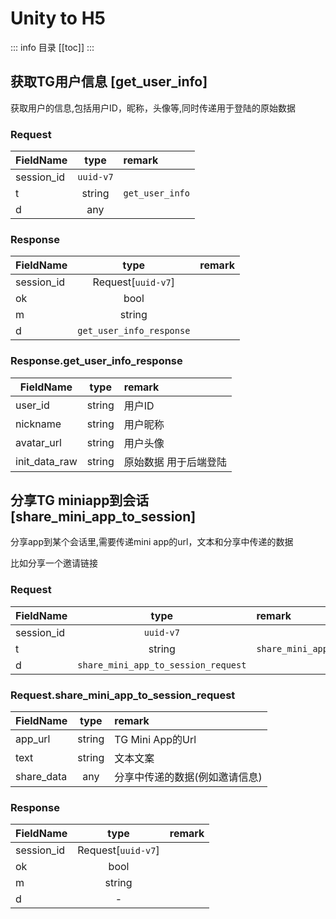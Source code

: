 # Unity to H5

::: info 目录
[[toc]]
:::

## 获取TG用户信息 [get_user_info]

获取用户的信息,包括用户ID，昵称，头像等,同时传递用于登陆的原始数据

### Request

| FieldName  |   type    | remark          |
| ---------- | :-------: | :-------------- |
| session_id | `uuid-v7` |                 |
| t          |  string   | `get_user_info` |
| d          |    any    |                 |

### Response

| FieldName  |           type           | remark |
| ---------- | :----------------------: | :----- |
| session_id |    Request[`uuid-v7`]    |        |
| ok         |           bool           |        |
| m          |          string          |        |
| d          | `get_user_info_response` |        |

### Response.get_user_info_response

| FieldName     |  type  | remark                |
| ------------- | :----: | :-------------------- |
| user_id       | string | 用户ID                |
| nickname      | string | 用户昵称              |
| avatar_url    | string | 用户头像              |
| init_data_raw | string | 原始数据 用于后端登陆 |

## 分享TG miniapp到会话 [share_mini_app_to_session]

分享app到某个会话里,需要传递mini app的url，文本和分享中传递的数据

比如分享一个邀请链接

### Request

| FieldName  |                type                 | remark                      |
| ---------- | :---------------------------------: | :-------------------------- |
| session_id |              `uuid-v7`              |                             |
| t          |               string                | `share_mini_app_to_session` |
| d          | `share_mini_app_to_session_request` |                             |

### Request.share_mini_app_to_session_request

| FieldName  |  type  | remark                         |
| ---------- | :----: | :----------------------------- |
| app_url    | string | TG Mini App的Url               |
| text       | string | 文本文案                       |
| share_data |  any   | 分享中传递的数据(例如邀请信息) |

### Response

| FieldName  |        type        | remark |
| ---------- | :----------------: | :----- |
| session_id | Request[`uuid-v7`] |        |
| ok         |        bool        |        |
| m          |       string       |        |
| d          |         -          |        |

